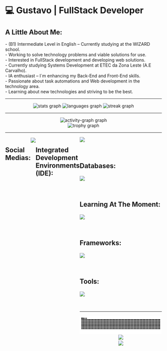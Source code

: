 <br clear="both">
<h1> 💻 <strong>Gustavo | FullStack Developer</strong> </h1>
<h2>A Little About Me:</h2>
- (B1) Intermediate Level in English – Currently studying at the WIZARD school. <br>
- Working to solve technology problems and viable solutions for use.  <br>
- Interested in FullStack development and developing web solutions. <br>
- Currently studying Systems Development at ETEC da Zona Leste (A.E Carvalho).  <br>
- IA enthusiast – I`m enhancing my Back-End and Front-End skills. <br>
- Passionate about task automations and Web development in the technology area.  <br>
- Learning about new technologies and striving to be the best. <br>
<hr>
<div align="left">
<div align="center">  
<img src="https://github-readme-stats.vercel.app/api?username=kgsilva7&hide_title=false&hide_rank=false&show_icons=true&include_all_commits=true&count_private=true&disable_animations=false&theme=midnight-purple&locale=en&hide_border=false&order=1" height="160" alt="stats graph"  />
<img src="https://github-readme-stats.vercel.app/api/top-langs?username=kgsilva7&locale=en&hide_title=false&layout=compact&card_width=320&langs_count=12&theme=midnight-purple&hide_border=false&order=2" height="170" alt="languages graph"  />
<img src="https://streak-stats.demolab.com?user=kgsilva7&locale=en&mode=daily&theme=midnight-purple&hide_border=true&border_radius=5&order=3" height="150" alt="streak graph"  />
  <hr>
  <img src="https://github-readme-activity-graph.vercel.app/graph?username=kgsilva7&radius=16&theme=tokyo-night&area=true&order=5&hide_border=true" height="300" alt="activity-graph graph"  />
  <div align="center">
  <img src="https://github-profile-trophy.vercel.app?username=kgsilva7&theme=tokyonight&column=-1&row=1&margin-w=8&margin-h=8&no-bg=false&no-frame=false&order=4" height="150" alt="trophy graph"  />
</div>
</div>
<hr>
<div style="display: flex";>
<h2>Social Medias:</h2>
<div align="left">
    <img src="https://skillicons.dev/icons?i=github,linkedin,gmail,instagram,discord,twitter" align="center" /> <br> <br> 
   <br>
</div> 
<h2>Integrated Development Environments (IDE):</h2>
<div align="left">
  <div align="left">
    <img src="https://skillicons.dev/icons?i=vscode,eclipse,arduino,androidstudio" align="left" /> <br> <br>
   <br>
  <h2>Databases:</h2>  
<div align="left">
    <img src="https://skillicons.dev/icons?i=mysql,sqlite,firebase" align="center" /> <br> <br> 
   <br>
</div>
  <h2>Learning At The Moment:</h2>
<div align="left">
    <img src="https://skillicons.dev/icons?i=html,css,java,js,cpp,kotlin,php,python" align="center" /> <br> <br>
   <br>
</div> 
  <h2>Frameworks:</h2>
<div align="left">
    <img src="https://skillicons.dev/icons?i=bootstrap,nodejs,sequelize" align="center" /> <br> <br> 
   <br>
</div>
  <h2>Tools:</h2>
<div align="left">
    <img src="https://skillicons.dev/icons?i=git,figma,linux,npm,markdown,anaconda" align="center" /> <br> <br> 
   <br>
</div> 
<hr>
<div align="center">
<img alt="snake eating my contributions" src="https://raw.githubusercontent.com/kgsilva7/kgsilva7/output/github-contribution-grid-snake.svg"/>
</div>
<div align="center">
  <div align="center">
  <img src="https://visitor-badge.laobi.icu/badge?page_id=kgsilva7.kgsilva7&left_color=purple&right_color=purple"  />
</div>
<img width=100% src="https://capsule-render.vercel.app/api?type=waving&color=8a2be2&height=135&section=footer"/>
